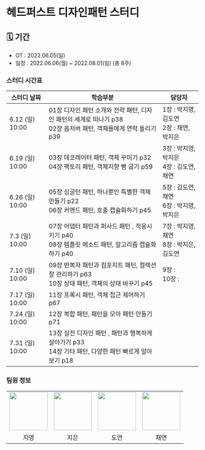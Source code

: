 # 헤드퍼스트 디자인패턴 스터디

## 🗓 기간
- OT : 2022.06.05(일)
- 일정 : 2022.06.06(월) ~ 2022.08.01(일) (총 8주)

### 스터디 시간표
| 스터디 날짜        | 학습부분                                                                        | 담당자                        |
|---------------|-----------------------------------------------------------------------------|----------------------------|
| 6.12 (일) 10:00 | 01장 디자인 패턴 소개와 전략 패턴, 디자인 패턴의 세계로 떠나기 p38 <br/>02장 옵저버 패턴, 객체들에게 연락 돌리기 p39 | 1장 : 박지영, 김도연 <br/>2장 : 채연, 박지은 |
| 6.19 (일) 10:00 | 03장 데코레이터 패턴, 객체 꾸미기 p32 <br/>04장 팩토리 패턴, 객체지향 빵 굽기 p59                     | 3장 : 박지영, 박지은 <br/>4장 : 김도연, 채연  |
| 6.26 (일) 10:00 | 05장 싱글턴 패턴, 하나뿐인 특별한 객체 만들기 p22 <br/>06장 커맨드 패턴, 호출 캡슐화하기 p45               | 5장 : 김도연, 채연 <br/>6장 : 박지영, 박지은 |
| 7.3 (일) 10:00 | 07장 어댑터 패턴과 퍼사드 패턴 , 적응시키기 p40 <br/>08장 템플릿 메소드 패턴, 알고리즘 캡슐화하기 p40          | 7장 : 박지영, 채연 <br/>8장 : 박지은, 김도연 |
| 7.10 (일) 10:00 | 09장 반복자 패턴과 컴포지트 패턴, 컬렉션 잘 관리하기 p63 <br/>10장 상태 패턴, 객체의 상태 바꾸기 p45          | 9장 : <br/>10장 :  |
| 7.17 (일) 10:00 | 11장 프록시 패턴, 객체 접근 제어하기 p67                                                  |  |
| 7.24 (일) 10:00 | 12장 복합 패턴, 패턴을 모아 패턴 만들기 p71                                                |  |
| 7.31 (일) 10:00 | 13장 실전 디자인 패턴 , 패턴과 행복하게 살아가기 p33 <br/>14장 기타 패턴, 다양한 패턴 빠르게 알아보기 p18       |                            |


### 팀원 정보
<table>
    <tr>
        <td align="center">
            <a href="https://github.com/je-pa"><img  width="100px" src="https://avatars.githubusercontent.com/u/81175088?v=4" /></a>
        </td>
        <td align="center">
            <a href="https://github.com/je-pa"><img  width="100px" src="https://avatars.githubusercontent.com/u/76720692?v=4" /></a>
        </td>
        <td align="center">
            <a href="https://github.com/jerry-ryu"><img  width="100px" src="https://avatars.githubusercontent.com/u/46421950?v=4" /></a>
        </td>
      <td align="center">
            <a href="https://github.com/keson0326"><img  width="100px" src="https://avatars.githubusercontent.com/u/99788738?v=4" /></a>
        </td>
    </tr>
    <tr>
        <td align="center">지영</td>
        <td align="center">지은</td>
        <td align="center">도연</td>
        <td align="center">채연</td>
    </tr>
</table>